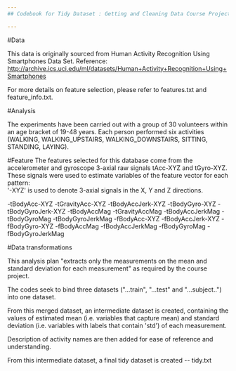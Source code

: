 ```yaml
---
## Codebook for Tidy Dataset : Getting and Cleaning Data Course Project

---
```


#Data
 
This data is originally sourced from Human Activity Recognition Using Smartphones Data Set. Reference: http://archive.ics.uci.edu/ml/datasets/Human+Activity+Recognition+Using+Smartphones 

For more details on feature selection, please refer to features.txt and feature_info.txt. 

#Analysis

The experiments have been carried out with a group of 30 volunteers within an age bracket of 19-48 years. Each person performed six activities (WALKING, WALKING_UPSTAIRS, WALKING_DOWNSTAIRS, SITTING, STANDING, LAYING).


#Feature
The features selected for this database come from the accelerometer and gyroscope 3-axial raw signals tAcc-XYZ and tGyro-XYZ.
These signals were used to estimate variables of the feature vector for each pattern:  
'-XYZ' is used to denote 3-axial signals in the X, Y and Z directions.

-tBodyAcc-XYZ
-tGravityAcc-XYZ
-tBodyAccJerk-XYZ
-tBodyGyro-XYZ
-tBodyGyroJerk-XYZ
-tBodyAccMag
-tGravityAccMag
-tBodyAccJerkMag
-tBodyGyroMag
-tBodyGyroJerkMag
-fBodyAcc-XYZ
-fBodyAccJerk-XYZ
-fBodyGyro-XYZ
-fBodyAccMag
-fBodyAccJerkMag
-fBodyGyroMag
-fBodyGyroJerkMag

#Data transformations

This analysis plan "extracts only the measurements on the mean and standard deviation for each measurement" as required by the course project.

The codes seek to bind three datasets ("...train", "...test" and "...subject..") into one dataset. 

From this merged dataset, an intermediate dataset is created, containing the values of estimated mean (i.e. variables that capture mean) and standard deviation (i.e. variables with labels that contain 'std') of each measurement.

Description of activity names are then added for ease of reference and understanding. 

From this intermediate dataset, a final tidy dataset is created -- tidy.txt 


